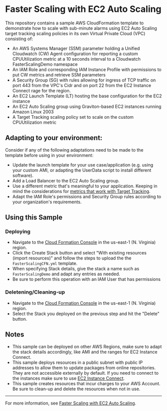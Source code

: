 # Faster Scaling with EC2 Auto Scaling

This repository contains a sample AWS CloudFormation template to demonstrate how to scale with sub-minute alarms using EC2 Auto Scaling target tracking scaling policies in its own Virtual Private Cloud (VPC) consisting of:

* An AWS Systems Manager (SSM) parameter holding a Unified Cloudwatch (CW) Agent configuration for reporting a custom CPUUtilization metric at a 10 seconds interval to a Cloudwatch FasterScalingDemo namespace
* An IAM Role and corresponding IAM Instance Profile with permissions to put CW metrics and retrieve SSM parameters
* A Security Group (SG) with rules allowing for ingress of TCP traffic on port 443 from the VPC's Cidr and on port 22 from the EC2 Instance Connect rage for the region.
* An EC2 Launch Template (LT) hosting the base configuration for the EC2 instance
* An EC2 Auto Scaling group using Graviton-based EC2 instances running Amazon Linux 2003
* A Target Tracking scaling policy set to scale on the custom CPUUtilization metric

## Adapting to your environment:
Consider if any of the following adaptations need to be made to the template before using in your environment:

* Update the launch template for your use case/application (e.g. using your custom AMI, or adapting the UserData script to install different software).
* Add a Load Balancer to the EC2 Auto Scaling group.
* Use a different metric that's meaningful to your application. Keeping in mind the considerations for [metrics that work with Target Tracking](https://docs.aws.amazon.com/autoscaling/ec2/userguide/as-scaling-target-tracking.html#target-tracking-considerations).
* Adapt the IAM Role's permissions and Security Group rules according to your organization's requirements.


## Using this Sample
### Deploying
* Navigate to the [Cloud Formation Console](https://us-east-1.console.aws.amazon.com/cloudformation/) in the us-east-1 (N. Virginia) region.
* Click the Create Stack button and select "With existing resources (import resources)" and follow the steps to upload the the `FasterScalingCFN.yml` template.
* When specifying Stack details, give the stack a name such as `FasterScalingDemo` and adapt any entries as needed.
* Be sure to perform this operation with an IAM User that has permissions 

### Deletening/Cleaning-up
* Navigate to the [Cloud Formation Console](https://us-east-1.console.aws.amazon.com/cloudformation/) in the us-east-1 (N. Virginia) region.
* Select the Stack you deployed on the previous step and hit the "Delete" button.


## Notes
- This sample can be deployed on other AWS Regions, make sure to adapt the stack details accordingly, like AMI and the ranges for EC2 Instance Connect.
- This sample deploys resources in a public subnet with public IP addresses to allow them to update packages from online repositories. They are not accessible externally by default. If you need to connect to the instances make sure to use [EC2 Instance Connect](https://docs.aws.amazon.com/AWSEC2/latest/UserGuide/ec2-instance-connect-methods.html#ec2-instance-connect-connecting-console).
- This sample creates resources that incur charges to your AWS Account. Be sure to clean-up and delete the resources when not in use.

---
For more information, see [Faster Scaling with EC2 Auto Scaling](https://aws.amazon.com/blogs/compute/faster-scaling-with-amazon-ec2-auto-scaling-target-tracking/).